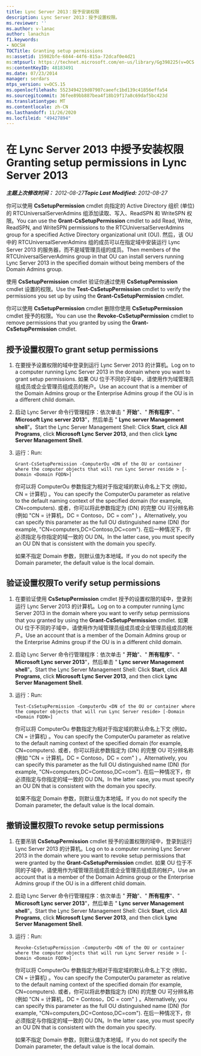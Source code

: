 ```yaml
---
title: Lync Server 2013：授予安装权限
description: Lync Server 2013：授予设置权限。
ms.reviewer: ''
ms.author: v-lanac
author: lanachin
f1.keywords:
- NOCSH
TOCTitle: Granting setup permissions
ms:assetid: 15982bfe-6844-44f6-815a-72dcaf0e4d21
ms:mtpsurl: https://technet.microsoft.com/en-us/library/Gg398225(v=OCS.15)
ms:contentKeyID: 48183491
ms.date: 07/23/2014
manager: serdars
mtps_version: v=OCS.15
ms.openlocfilehash: 5523494219d07907caeefc1bd139c41856effa54
ms.sourcegitcommit: 36fee89bb887bea4f18b19f17a8c69daf5bc423d
ms.translationtype: MT
ms.contentlocale: zh-CN
ms.lasthandoff: 11/26/2020
ms.locfileid: "49427894"
---
```

# <a name="granting-setup-permissions-in-lync-server-2013"></a><span data-ttu-id="22097-103">在 Lync Server 2013 中授予安装权限</span><span class="sxs-lookup"><span data-stu-id="22097-103">Granting setup permissions in Lync Server 2013</span></span>

<div data-xmlns="http://www.w3.org/1999/xhtml">

<div class="topic" data-xmlns="http://www.w3.org/1999/xhtml" data-msxsl="urn:schemas-microsoft-com:xslt" data-cs="https://msdn.microsoft.com/">

<div data-asp="https://msdn2.microsoft.com/asp">



</div>

<div id="mainSection">

<div id="mainBody"><span data-ttu-id="22097-104">

<span> </span></span><span class="sxs-lookup"><span data-stu-id="22097-104">

<span> </span></span></span>

<span data-ttu-id="22097-105">_**主题上次修改时间：** 2012-08-27_</span><span class="sxs-lookup"><span data-stu-id="22097-105">_**Topic Last Modified:** 2012-08-27_</span></span>

<span data-ttu-id="22097-106">你可以使用 **CsSetupPermission** cmdlet 向指定的 Active Directory 组织 (单位) 的 RTCUniversalServerAdmins 组添加读取、写入、ReadSPN 和 WriteSPN 权限。</span><span class="sxs-lookup"><span data-stu-id="22097-106">You can use the **Grant-CsSetupPermission** cmdlet to add Read, Write, ReadSPN, and WriteSPN permissions to the RTCUniversalServerAdmins group for a specified Active Directory organizational unit (OU).</span></span> <span data-ttu-id="22097-107">然后，该 OU 中的 RTCUniversalServerAdmins 组的成员可以在指定域中安装运行 Lync Server 2013 的服务器，而不是域管理员组的成员。</span><span class="sxs-lookup"><span data-stu-id="22097-107">Then members of the RTCUniversalServerAdmins group in that OU can install servers running Lync Server 2013 in the specified domain without being members of the Domain Admins group.</span></span>

<span data-ttu-id="22097-108">使用 **CsSetupPermission** cmdlet 验证你通过使用 **CsSetupPermission** cmdlet 设置的权限。</span><span class="sxs-lookup"><span data-stu-id="22097-108">Use the **Test-CsSetupPermission** cmdlet to verify the permissions you set up by using the **Grant-CsSetupPermission** cmdlet.</span></span>

<span data-ttu-id="22097-109">你可以使用 **CsSetupPermission** cmdlet 删除你使用 **CsSetupPermission** cmdlet 授予的权限。</span><span class="sxs-lookup"><span data-stu-id="22097-109">You can use the **Revoke-CsSetupPermission** cmdlet to remove permissions that you granted by using the **Grant-CsSetupPermission** cmdlet.</span></span>

<div>

## <a name="to-grant-setup-permissions"></a><span data-ttu-id="22097-110">授予设置权限</span><span class="sxs-lookup"><span data-stu-id="22097-110">To grant setup permissions</span></span>

1.  <span data-ttu-id="22097-111">在要授予设置权限的域中登录到运行 Lync Server 2013 的计算机。</span><span class="sxs-lookup"><span data-stu-id="22097-111">Log on to a computer running Lync Server 2013 in the domain where you want to grant setup permissions.</span></span> <span data-ttu-id="22097-112">如果 OU 位于不同的子域中，请使用作为域管理员组成员或企业管理员组成员的帐户。</span><span class="sxs-lookup"><span data-stu-id="22097-112">Use an account that is a member of the Domain Admins group or the Enterprise Admins group if the OU is in a different child domain.</span></span>

2.  <span data-ttu-id="22097-113">启动 Lync Server 命令行管理程序：依次单击 " **开始**"、" **所有程序**"、" **Microsoft Lync server 2013**"，然后单击 " **Lync server Management shell**"。</span><span class="sxs-lookup"><span data-stu-id="22097-113">Start the Lync Server Management Shell: Click **Start**, click **All Programs**, click **Microsoft Lync Server 2013**, and then click **Lync Server Management Shell**.</span></span>

3.  <span data-ttu-id="22097-114">运行：</span><span class="sxs-lookup"><span data-stu-id="22097-114">Run:</span></span>
    
        Grant-CsSetupPermission -ComputerOu <DN of the OU or container where the computer objects that will run Lync Server reside > [-Domain <Domain FQDN>]
    
    <span data-ttu-id="22097-115">你可以将 ComputerOu 参数指定为相对于指定域的默认命名上下文 (例如，CN = 计算机) 。</span><span class="sxs-lookup"><span data-stu-id="22097-115">You can specify the ComputerOu parameter as relative to the default naming context of the specified domain (for example, CN=computers).</span></span> <span data-ttu-id="22097-116">或者，你可以将此参数指定为 (DN) 的完整 OU 可分辨名称 (例如 "CN = 计算机，DC = Contoso，DC = com" ) 。</span><span class="sxs-lookup"><span data-stu-id="22097-116">Alternatively, you can specify this parameter as the full OU distinguished name (DN) (for example, "CN=computers,DC=Contoso,DC=com").</span></span> <span data-ttu-id="22097-117">在后一种情况下，你必须指定与你指定的域一致的 OU DN。</span><span class="sxs-lookup"><span data-stu-id="22097-117">In the latter case, you must specify an OU DN that is consistent with the domain you specify.</span></span>
    
    <span data-ttu-id="22097-118">如果不指定 Domain 参数，则默认值为本地域。</span><span class="sxs-lookup"><span data-stu-id="22097-118">If you do not specify the Domain parameter, the default value is the local domain.</span></span>

</div>

<div>

## <a name="to-verify-setup-permissions"></a><span data-ttu-id="22097-119">验证设置权限</span><span class="sxs-lookup"><span data-stu-id="22097-119">To verify setup permissions</span></span>

1.  <span data-ttu-id="22097-120">在要验证使用 **CsSetupPermission** cmdlet 授予的设置权限的域中，登录到运行 Lync Server 2013 的计算机。</span><span class="sxs-lookup"><span data-stu-id="22097-120">Log on to a computer running Lync Server 2013 in the domain where you want to verify setup permissions that you granted by using the **Grant-CsSetupPermission** cmdlet.</span></span> <span data-ttu-id="22097-121">如果 OU 位于不同的子域中，请使用作为域管理员组成员或企业管理员组成员的帐户。</span><span class="sxs-lookup"><span data-stu-id="22097-121">Use an account that is a member of the Domain Admins group or the Enterprise Admins group if the OU is in a different child domain.</span></span>

2.  <span data-ttu-id="22097-122">启动 Lync Server 命令行管理程序：依次单击 " **开始**"、" **所有程序**"、" **Microsoft Lync server 2013**"，然后单击 " **Lync server Management shell**"。</span><span class="sxs-lookup"><span data-stu-id="22097-122">Start the Lync Server Management Shell: Click **Start**, click **All Programs**, click **Microsoft Lync Server 2013**, and then click **Lync Server Management Shell**.</span></span>

3.  <span data-ttu-id="22097-123">运行：</span><span class="sxs-lookup"><span data-stu-id="22097-123">Run:</span></span>
    
        Test-CsSetupPermission -ComputerOu <DN of the OU or container where the computer objects that will run Lync Server reside> [-Domain <Domain FQDN>]
    
    <span data-ttu-id="22097-124">你可以将 ComputerOu 参数指定为相对于指定域的默认命名上下文 (例如，CN = 计算机) 。</span><span class="sxs-lookup"><span data-stu-id="22097-124">You can specify the ComputerOu parameter as relative to the default naming context of the specified domain (for example, CN=computers).</span></span> <span data-ttu-id="22097-125">或者，你可以将此参数指定为 (DN) 的完整 OU 可分辨名称 (例如 "CN = 计算机，DC = Contoso，DC = com" ) 。</span><span class="sxs-lookup"><span data-stu-id="22097-125">Alternatively, you can specify this parameter as the full OU distinguished name (DN) (for example, "CN=computers,DC=Contoso,DC=com").</span></span> <span data-ttu-id="22097-126">在后一种情况下，你必须指定与你指定的域一致的 OU DN。</span><span class="sxs-lookup"><span data-stu-id="22097-126">In the latter case, you must specify an OU DN that is consistent with the domain you specify.</span></span>
    
    <span data-ttu-id="22097-127">如果不指定 Domain 参数，则默认值为本地域。</span><span class="sxs-lookup"><span data-stu-id="22097-127">If you do not specify the Domain parameter, the default value is the local domain.</span></span>

</div>

<div>

## <a name="to-revoke-setup-permissions"></a><span data-ttu-id="22097-128">撤销设置权限</span><span class="sxs-lookup"><span data-stu-id="22097-128">To revoke setup permissions</span></span>

1.  <span data-ttu-id="22097-129">在要吊销 **CsSetupPermission** cmdlet 授予的设置权限的域中，登录到运行 Lync Server 2013 的计算机。</span><span class="sxs-lookup"><span data-stu-id="22097-129">Log on to a computer running Lync Server 2013 in the domain where you want to revoke setup permissions that were granted by the **Grant-CsSetupPermission** cmdlet.</span></span> <span data-ttu-id="22097-130">如果 OU 位于不同的子域中，请使用作为域管理员组成员或企业管理员组成员的帐户。</span><span class="sxs-lookup"><span data-stu-id="22097-130">Use an account that is a member of the Domain Admins group or the Enterprise Admins group if the OU is in a different child domain.</span></span>

2.  <span data-ttu-id="22097-131">启动 Lync Server 命令行管理程序：依次单击 " **开始**"、" **所有程序**"、" **Microsoft Lync server 2013**"，然后单击 " **Lync server Management shell**"。</span><span class="sxs-lookup"><span data-stu-id="22097-131">Start the Lync Server Management Shell: Click **Start**, click **All Programs**, click **Microsoft Lync Server 2013**, and then click **Lync Server Management Shell**.</span></span>

3.  <span data-ttu-id="22097-132">运行：</span><span class="sxs-lookup"><span data-stu-id="22097-132">Run:</span></span>
    
        Revoke-CsSetupPermission -ComputerOu <DN of the OU or container where the computer objects that will run Lync Server reside > [-Domain <Domain FQDN>]
    
    <span data-ttu-id="22097-133">你可以将 ComputerOu 参数指定为相对于指定域的默认命名上下文 (例如，CN = 计算机) 。</span><span class="sxs-lookup"><span data-stu-id="22097-133">You can specify the ComputerOu parameter as relative to the default naming context of the specified domain (for example, CN=computers).</span></span> <span data-ttu-id="22097-134">或者，你可以将此参数指定为 (DN) 的完整 OU 可分辨名称 (例如 "CN = 计算机，DC = Contoso，DC = com" ) 。</span><span class="sxs-lookup"><span data-stu-id="22097-134">Alternatively, you can specify this parameter as the full OU distinguished name (DN) (for example, "CN=computers,DC=Contoso,DC=com").</span></span> <span data-ttu-id="22097-135">在后一种情况下，你必须指定与你指定的域一致的 OU DN。</span><span class="sxs-lookup"><span data-stu-id="22097-135">In the latter case, you must specify an OU DN that is consistent with the domain you specify.</span></span>
    
    <span data-ttu-id="22097-136">如果不指定 Domain 参数，则默认值为本地域。</span><span class="sxs-lookup"><span data-stu-id="22097-136">If you do not specify the Domain parameter, the default value is the local domain.</span></span>

<span data-ttu-id="22097-137"></div>

</div>

<span> </span>

</div>

</div>

</span><span class="sxs-lookup"><span data-stu-id="22097-137"></div>

</div>

<span> </span>

</div>

</div>

</span></span></div>

